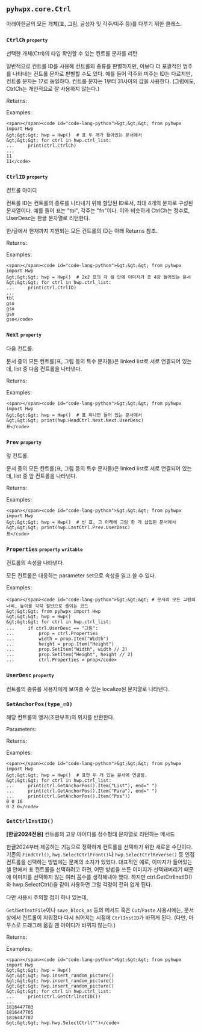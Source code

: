 ## `pyhwpx.core.Ctrl`

아래아한글의 모든 개체(표, 그림, 글상자 및 각주/미주 등)를 다루기 위한 클래스.

### `CtrlCh` <small><code>property</code></small>

선택한 개체(Ctrl)의 타입 확인할 수 있는 컨트롤 문자를 리턴

일반적으로 컨트롤 ID를 사용해 컨트롤의 종류를 판별하지만, 이보다 더 포괄적인 범주를 나타내는 컨트롤 문자로 판별할 수도 있다. 예를 들어 각주와 미주는 ID는 다르지만, 컨트롤 문자는 17로 동일하다. 컨트롤 문자는 1부터 31사이의 값을 사용한다. (그럼에도, CtrlCh는 개인적으로 잘 사용하지 않는다.)

Returns:

Examples:

```
<span></span><code id="code-lang-python">&gt;&gt;&gt; from pyhwpx import Hwp
&gt;&gt;&gt; hwp = Hwp()  # 표 두 개가 들어있는 문서에서
&gt;&gt;&gt; for ctrl in hwp.ctrl_list:
...     print(ctrl.CtrlCh)
...
11
11</code>
```

### `CtrlID` <small><code>property</code></small>

컨트롤 아이디

컨트롤 ID는 컨트롤의 종류를 나타내기 위해 할당된 ID로서, 최대 4개의 문자로 구성된 문자열이다. 예를 들어 표는 "tbl", 각주는 "fn"이다. 이와 비슷하게 CtrlCh는 정수로, UserDesc는 한글 문자열로 리턴한다.

한/글에서 현재까지 지원되는 모든 컨트롤의 ID는 아래 Returns 참조.

Returns:

Examples:

```
<span></span><code id="code-lang-python">&gt;&gt;&gt; from pyhwpx import Hwp
&gt;&gt;&gt; hwp = Hwp()  # 2x2 표의 각 셀 안에 이미지가 총 4장 들어있는 문서
&gt;&gt;&gt; for ctrl in hwp.ctrl_list:
...     print(ctrl.CtrlID)
...
tbl
gso
gso
gso
gso</code>
```

### `Next` <small><code>property</code></small>

다음 컨트롤.

문서 중의 모든 컨트롤(표, 그림 등의 특수 문자들)은 linked list로 서로 연결되어 있는데, list 중 다음 컨트롤을 나타낸다.

Returns:

Examples:

```
<span></span><code id="code-lang-python">&gt;&gt;&gt; from pyhwpx import Hwp
&gt;&gt;&gt; hwp = Hwp()  # 표 하나만 들어 있는 문서에서
&gt;&gt;&gt; print(hwp.HeadCtrl.Next.Next.UserDesc)
표</code>
```

### `Prev` <small><code>property</code></small>

앞 컨트롤.

문서 중의 모든 컨트롤(표, 그림 등의 특수 문자들)은 linked list로 서로 연결되어 있는데, list 중 앞 컨트롤을 나타낸다.

Returns:

Examples:

```
<span></span><code id="code-lang-python">&gt;&gt;&gt; from pyhwpx import Hwp
&gt;&gt;&gt; hwp = Hwp()  # 빈 표, 그 아래에 그림 한 개 삽입된 문서에서
&gt;&gt;&gt; print(hwp.LastCtrl.Prev.UserDesc)
표</code>
```

### `Properties` <small><code>property</code></small> <small><code>writable</code></small>

컨트롤의 속성을 나타낸다.

모든 컨트롤은 대응하는 parameter set으로 속성을 읽고 쓸 수 있다.

Examples:

```
<span></span><code id="code-lang-python">&gt;&gt;&gt; # 문서의 모든 그림의 너비, 높이를 각각 절반으로 줄이는 코드
&gt;&gt;&gt; from pyhwpx import Hwp
&gt;&gt;&gt; hwp = Hwp()
&gt;&gt;&gt; for ctrl in hwp.ctrl_list:
...     if ctrl.UserDesc == "그림":
...         prop = ctrl.Properties
...         width = prop.Item("Width")
...         height = prop.Item("Height")
...         prop.SetItem("Width", width // 2)
...         prop.SetItem("Height", height // 2)
...         ctrl.Properties = prop</code>
```

### `UserDesc` <small><code>property</code></small>

컨트롤의 종류를 사용자에게 보여줄 수 있는 localize된 문자열로 나타낸다.

### `GetAnchorPos(type_=0)`

해당 컨트롤의 앵커(조판부호)의 위치를 반환한다.

Parameters:

Returns:

Examples:

```
<span></span><code id="code-lang-python">&gt;&gt;&gt; from pyhwpx import Hwp
&gt;&gt;&gt; hwp = Hwp()  # 표만 두 개 있는 문서에 연결됨.
&gt;&gt;&gt; for ctrl in hwp.ctrl_list:
...     print(ctrl.GetAnchorPos().Item("List"), end=" ")
...     print(ctrl.GetAnchorPos().Item("Para"), end=" ")
...     print(ctrl.GetAnchorPos().Item("Pos"))
0 0 16
0 2 0</code>
```

### `GetCtrlInstID()`

**\[한글2024전용\]** 컨트롤의 고유 아이디를 정수형태 문자열로 리턴하는 메서드

한글2024부터 제공하는 기능으로 정확하게 컨트롤을 선택하기 위한 새로운 수단이다. 기존의 `FindCtrl()`, `hwp.SelectCtrlFront()`나 `hwp.SelectCtrlReverse()` 등 인접 컨트롤을 선택하는 방법에는 문제의 소지가 있었다. 대표적인 예로, 이미지가 들어있는 셀 안에서 표 컨트롤을 선택하려고 하면, 어떤 방법을 쓰든 이미지가 선택돼버리기 때문에 이미지를 선택하지 않는 여러 꼼수를 생각해내야 했다. 하지만 ctrl.GetCtrlInstID()와 hwp.SelectCtrl()을 같이 사용하면 그럴 걱정이 전혀 없게 된다.

다만 사용시 주의할 점이 하나 있는데,

`Get`/`SetTextFile`이나 `save_block_as` 등의 메서드 혹은 `Cut`/`Paste` 사용시에는, 문서상에서 컨트롤이 지워졌다 다시 씌어지는 시점에 `CtrlInstID`가 바뀌게 된다. (다만, 마우스로 드래그해 옮길 땐 아이디가 바뀌지 않는다.)

Returns:

Examples:

```
<span></span><code id="code-lang-python">&gt;&gt;&gt; from pyhwpx import Hwp
&gt;&gt;&gt; hwp = Hwp()
&gt;&gt;&gt; hwp.insert_random_picture()
&gt;&gt;&gt; hwp.insert_random_picture()
&gt;&gt;&gt; hwp.insert_random_picture()
&gt;&gt;&gt; for ctrl in hwp.ctrl_list:
...     print(ctrl.GetCtrlInstID())
...
1816447703
1816447705
1816447707
&gt;&gt;&gt; hwp.hwp.SelectCtrl("")</code>
```